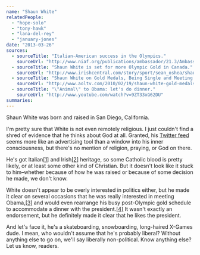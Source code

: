 ```yaml
---
name: "Shaun White"
relatedPeople:
  - "hope-solo"
  - "tony-hawk"
  - "lana-del-rey"
  - "january-jones"
date: "2013-03-26"
sources:
  - sourceTitle: "Italian-American success in the Olympics."
    sourceUrl: "http://www.niaf.org/publications/ambassador/21.3/Ambassador_21.3_On_Sports_Olympics.pdf"
  - sourceTitle: "Shaun White is set for more Olympic Gold in Canada."
    sourceUrl: "http://www.irishcentral.com/story/sport/sean_oshea/shaun-white-is-set-for-more-olympic-gold-in-canada-83309577.html"
  - sourceTitle: "Shaun White on Gold Medals, Being Single and Meeting President Obama."
    sourceUrl: "http://www.aoltv.com/2010/02/19/shaun-white-gold-medals-being-single-president-obama-video/"
  - sourceTitle: "\"Animal\" to Obama: let's do dinner."
    sourceUrl: "http://www.youtube.com/watch?v=9ZT33xG62DU"
summaries:
---
```


Shaun White was born and raised in San Diego, California.

I'm pretty sure that White is not even remotely religious. I just couldn't find a shred of evidence that he thinks about God at all. Granted, his [Twitter feed](https://twitter.com/Shaun_White) seems more like an advertising tool than a window into his inner consciousness, but there's no mention of religion, praying, or God on there.

He's got Italian<a class="source-citation" href="#http%3A%2F%2Fwww.niaf.org%2Fpublications%2Fambassador%2F21.3%2FAmbassador_21.3_On_Sports_Olympics.pdf" title="Italian-American success in the Olympics.">[1]</a> and Irish<a class="source-citation" href="#http%3A%2F%2Fwww.irishcentral.com%2Fstory%2Fsport%2Fsean_oshea%2Fshaun-white-is-set-for-more-olympic-gold-in-canada-83309577.html" title="Shaun White is set for more Olympic Gold in Canada.">[2]</a> heritage, so some Catholic blood is pretty likely, or at least some other kind of Christian. But it doesn't look like it stuck to him–whether because of how he was raised or because of some decision he made, we don't know.

White doesn't appear to be overly interested in politics either, but he made it clear on several occasions that he was really interested in meeting Obama,<a class="source-citation" href="#http%3A%2F%2Fwww.aoltv.com%2F2010%2F02%2F19%2Fshaun-white-gold-medals-being-single-president-obama-video%2F" title="Shaun White on Gold Medals, Being Single and Meeting President Obama.">[3]</a> and would even rearrange his busy post-Olympic gold schedule to accommodate a dinner with the president.<a class="source-citation" href="#http%3A%2F%2Fwww.youtube.com%2Fwatch%3Fv%3D9ZT33xG62DU" title="&quot;Animal&quot; to Obama: let&apos;s do dinner.">[4]</a> It wasn't exactly an endorsement, but he definitely made it clear that he likes the president.

And let's face it, he's a skateboarding, snowboarding, long-haired X-Games dude. I mean, who wouldn't assume that he's probably liberal? Without anything else to go on, we'll say liberally non-political. Know anything else? Let us know, readers.